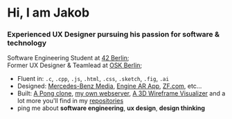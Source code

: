 # Hi, I am Jakob

### Experienced UX Designer pursuing his passion for software & technology

Software Engineering Student at [42 Berlin](https://42berlin.de/de/);<br>
Former UX Designer & Teamlead at [OSK Berlin](https://www.oskberlin.com/);<br>

- Fluent in: `.c`, `.cpp`, `.js`, `.html`, `.css`, `.sketch`, `.fig`, `.ai`
- Designed: [Mercedes-Benz Media](https://media.mercedes-benz.com/), [Engine AR App](https://www.osk.de/en/projects/ar-app-erklaert-achtzylinder/), [ZF.com](https://www.zf.com/), etc…
- Built: [A Pong clone](https://github.com/theozanchi/42_Berlin_ft_transcendence), [my own webserver](https://github.com/emollebr/webserv), [A 3D Wireframe Visualizer](https://github.com/jakobsitory/02_FdF_42CC) and a lot more you'll find in my [repositories](https://github.com/jakobsitory?tab=repositories)
- ping me about **software engineering**, **ux design**, **design thinking**

<!--
**jakobsitory/jakobsitory** is a ✨ _special_ ✨ repository because its `README.md` (this file) appears on your GitHub profile.

Here are some ideas to get you started:

- 🔭 I’m currently working on ...
- 🌱 I’m currently learning ...
- 👯 I’m looking to collaborate on ...
- 🤔 I’m looking for help with ...
- 💬 Ask me about ...
- 📫 How to reach me: ...
- 😄 Pronouns: ...
- ⚡ Fun fact: ...
-->
